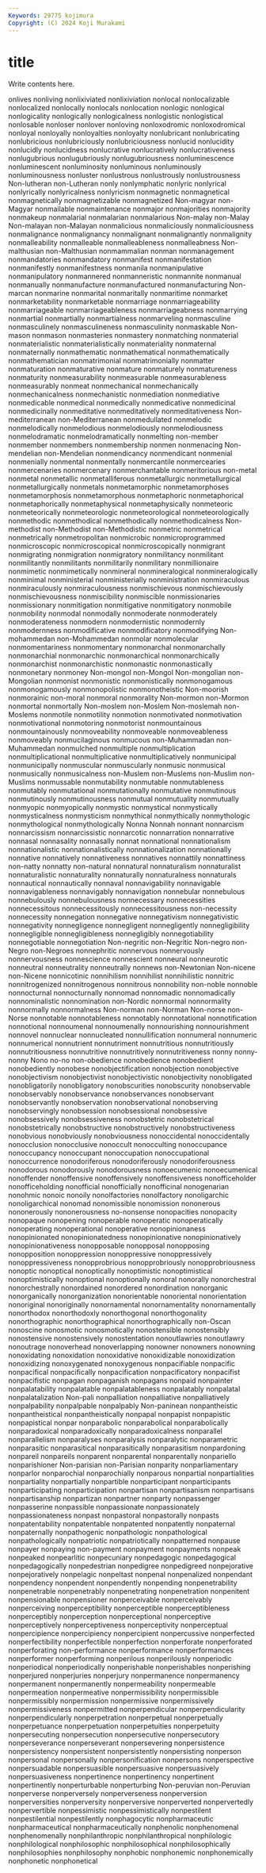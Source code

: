 ```yaml
---
Keywords: 29775 kojimura
Copyright: (C) 2024 Koji Murakami
---
```


# title

Write contents here.



onlives nonliving nonlixiviated
nonlixiviation nonlocal nonlocalizable nonlocalized nonlocally nonlocals nonlocation nonlogic nonlogical nonlogicality
nonlogically nonlogicalness nonlogistic nonlogistical nonlosable nonloser nonlover nonloving nonloxodromic nonloxodromical
nonloyal nonloyally nonloyalties nonloyalty nonlubricant nonlubricating nonlubricious nonlubriciously nonlubriciousness nonlucid
nonlucidity nonlucidly nonlucidness nonlucrative nonlucratively nonlucrativeness nonlugubrious nonlugubriously nonlugubriousness nonluminescence
nonluminescent nonluminosity nonluminous nonluminously nonluminousness nonluster nonlustrous nonlustrously nonlustrousness Non-lutheran
non-Lutheran nonly nonlymphatic nonlyric nonlyrical nonlyrically nonlyricalness nonlyricism nonmagnetic nonmagnetical
nonmagnetically nonmagnetizable nonmagnetized Non-magyar non-Magyar nonmailable nonmaintenance nonmajor nonmajorities nonmajority
nonmakeup nonmalarial nonmalarian nonmalarious Non-malay non-Malay Non-malayan non-Malayan nonmalicious nonmaliciously
nonmaliciousness nonmalignance nonmalignancy nonmalignant nonmalignantly nonmalignity nonmalleability nonmalleable nonmalleableness nonmalleabness
Non-malthusian non-Malthusian nonmammalian nonman nonmanagement nonmandatories nonmandatory nonmanifest nonmanifestation nonmanifestly
nonmanifestness nonmanila nonmanipulative nonmanipulatory nonmannered nonmanneristic nonmannite nonmanual nonmanually nonmanufacture
nonmanufactured nonmanufacturing Non-marcan nonmarine nonmarital nonmaritally nonmaritime nonmarket nonmarketability nonmarketable
nonmarriage nonmarriageability nonmarriageable nonmarriageableness nonmarriageabness nonmarrying nonmartial nonmartially nonmartialness nonmarveling
nonmasculine nonmasculinely nonmasculineness nonmasculinity nonmaskable Non-mason nonmason nonmasteries nonmastery nonmatching
nonmaterial nonmaterialistic nonmaterialistically nonmateriality nonmaternal nonmaternally nonmathematic nonmathematical nonmathematically nonmathematician
nonmatrimonial nonmatrimonially nonmatter nonmaturation nonmaturative nonmature nonmaturely nonmatureness nonmaturity nonmeasurability
nonmeasurable nonmeasurableness nonmeasurably nonmeat nonmechanical nonmechanically nonmechanicalness nonmechanistic nonmediation nonmediative
nonmedicable nonmedical nonmedically nonmedicative nonmedicinal nonmedicinally nonmeditative nonmeditatively nonmeditativeness Non-mediterranean
non-Mediterranean nonmedullated nonmelodic nonmelodically nonmelodious nonmelodiously nonmelodiousness nonmelodramatic nonmelodramatically nonmelting
non-member nonmember nonmembers nonmembership nonmen nonmenacing Non-mendelian non-Mendelian nonmendicancy nonmendicant
nonmenial nonmenially nonmental nonmentally nonmercantile nonmercearies nonmercenaries nonmercenary nonmerchantable nonmeritorious
non-metal nonmetal nonmetallic nonmetalliferous nonmetallurgic nonmetallurgical nonmetallurgically nonmetals nonmetamorphic nonmetamorphoses
nonmetamorphosis nonmetamorphous nonmetaphoric nonmetaphorical nonmetaphorically nonmetaphysical nonmetaphysically nonmeteoric nonmeteorically nonmeteorologic
nonmeteorological nonmeteorologically nonmethodic nonmethodical nonmethodically nonmethodicalness Non-methodist non-Methodist non-Methodistic nonmetric
nonmetrical nonmetrically nonmetropolitan nonmicrobic nonmicroprogrammed nonmicroscopic nonmicroscopical nonmicroscopically nonmigrant nonmigrating
nonmigration nonmigratory nonmilitancy nonmilitant nonmilitantly nonmilitants nonmilitarily nonmilitary nonmillionaire nonmimetic
nonmimetically nonmineral nonmineralogical nonmineralogically nonminimal nonministerial nonministerially nonministration nonmiraculous nonmiraculously
nonmiraculousness nonmischievous nonmischievously nonmischievousness nonmiscibility nonmiscible nonmissionaries nonmissionary nonmitigation nonmitigative
nonmitigatory nonmobile nonmobility nonmodal nonmodally nonmoderate nonmoderately nonmoderateness nonmodern nonmodernistic
nonmodernly nonmodernness nonmodificative nonmodificatory nonmodifying Non-mohammedan non-Mohammedan nonmolar nonmolecular nonmomentariness
nonmomentary nonmonarchal nonmonarchally nonmonarchial nonmonarchic nonmonarchical nonmonarchically nonmonarchist nonmonarchistic nonmonastic
nonmonastically nonmonetary nonmoney Non-mongol non-Mongol Non-mongolian non-Mongolian nonmonist nonmonistic nonmonistically
nonmonogamous nonmonogamously nonmonopolistic nonmonotheistic Non-moorish nonmorainic non-moral nonmoral nonmorality Non-mormon
non-Mormon nonmortal nonmortally Non-moslem non-Moslem Non-moslemah non-Moslems nonmotile nonmotility nonmotion
nonmotivated nonmotivation nonmotivational nonmotoring nonmotorist nonmountainous nonmountainously nonmoveability nonmoveable nonmoveableness
nonmoveably nonmucilaginous nonmucous non-Muhammadan non-Muhammedan nonmulched nonmultiple nonmultiplication nonmultiplicational nonmultiplicative
nonmultiplicatively nonmunicipal nonmunicipally nonmuscular nonmuscularly nonmusic nonmusical nonmusically nonmusicalness non-Muslem
non-Muslems non-Muslim non-Muslims nonmussable nonmutability nonmutable nonmutableness nonmutably nonmutational nonmutationally
nonmutative nonmutinous nonmutinously nonmutinousness nonmutual nonmutuality nonmutually nonmyopic nonmyopically nonmystic
nonmystical nonmystically nonmysticalness nonmysticism nonmythical nonmythically nonmythologic nonmythological nonmythologically Nonna
Nonnah nonnant nonnarcism nonnarcissism nonnarcissistic nonnarcotic nonnarration nonnarrative nonnasal nonnasality
nonnasally nonnat nonnational nonnationalism nonnationalistic nonnationalistically nonnationalization nonnationally nonnative nonnatively
nonnativeness nonnatives nonnattily nonnattiness non-natty nonnatty non-natural nonnatural nonnaturalism nonnaturalist
nonnaturalistic nonnaturality nonnaturally nonnaturalness nonnaturals nonnautical nonnautically nonnaval nonnavigability nonnavigable
nonnavigableness nonnavigably nonnavigation nonnebular nonnebulous nonnebulously nonnebulousness nonnecessary nonnecessities nonnecessitous
nonnecessitously nonnecessitousness non-necessity nonnecessity nonnegation nonnegative nonnegativism nonnegativistic nonnegativity nonnegligence
nonnegligent nonnegligently nonnegligibility nonnegligible nonnegligibleness nonnegligibly nonnegotiability nonnegotiable nonnegotiation Non-negritic
non-Negritic Non-negro non-Negro non-Negroes nonnephritic nonnervous nonnervously nonnervousness nonnescience nonnescient
nonneural nonneurotic nonneutral nonneutrality nonneutrally nonnews non-Newtonian Non-nicene non-Nicene nonnicotinic
nonnihilism nonnihilist nonnihilistic nonnitric nonnitrogenized nonnitrogenous nonnitrous nonnobility non-noble nonnoble
nonnocturnal nonnocturnally nonnomad nonnomadic nonnomadically nonnominalistic nonnomination non-Nordic nonnormal nonnormality
nonnormally nonnormalness Non-norman non-Norman Non-norse non-Norse nonnotable nonnotableness nonnotably nonnotational
nonnotification nonnotional nonnoumenal nonnoumenally nonnourishing nonnourishment nonnovel nonnuclear nonnucleated nonnullification
nonnumeral nonnumeric nonnumerical nonnutrient nonnutriment nonnutritious nonnutritiously nonnutritiousness nonnutritive nonnutritively
nonnutritiveness nonny nonny-nonny Nono no-no non-obedience nonobedience nonobedient nonobediently nonobese
nonobjectification nonobjection nonobjective nonobjectivism nonobjectivist nonobjectivistic nonobjectivity nonobligated nonobligatorily nonobligatory
nonobscurities nonobscurity nonobservable nonobservably nonobservance nonobservances nonobservant nonobservantly nonobservation nonobservational
nonobserving nonobservingly nonobsession nonobsessional nonobsessive nonobsessively nonobsessiveness nonobstetric nonobstetrical nonobstetrically
nonobstructive nonobstructively nonobstructiveness nonobvious nonobviously nonobviousness nonoccidental nonoccidentally nonocclusion nonocclusive
nonoccult nonocculting nonoccupance nonoccupancy nonoccupant nonoccupation nonoccupational nonoccurrence nonodoriferous nonodoriferously
nonodoriferousness nonodorous nonodorously nonodorousness nonoecumenic nonoecumenical nonoffender nonoffensive nonoffensively nonoffensiveness
nonofficeholder nonofficeholding nonofficial nonofficially nonofficinal nonogenarian nonohmic nonoic nonoily nonolfactories
nonolfactory nonoligarchic nonoligarchical nonomad nonomissible nonomission nononerous nononerously nononerousness no-nonsense
nonopacities nonopacity nonopaque nonopening nonoperable nonoperatic nonoperatically nonoperating nonoperational nonoperative
nonopinionaness nonopinionated nonopinionatedness nonopinionative nonopinionatively nonopinionativeness nonopposable nonopposal nonopposing nonopposition
nonoppression nonoppressive nonoppressively nonoppressiveness nonopprobrious nonopprobriously nonopprobriousness nonoptic nonoptical nonoptically
nonoptimistic nonoptimistical nonoptimistically nonoptional nonoptionally nonoral nonorally nonorchestral nonorchestrally nonordained
nonordered nonordination nonorganic nonorganically nonorganization nonorientable nonoriental nonorientation nonoriginal nonoriginally
nonornamental nonornamentality nonornamentally nonorthodox nonorthodoxly nonorthogonal nonorthogonality nonorthographic nonorthographical nonorthographically
non-Oscan nonoscine nonosmotic nonosmotically nonostensible nonostensibly nonostensive nonostensively nonostentation nonoutlawries
nonoutlawry nonoutrage nonoverhead nonoverlapping nonowner nonowners nonowning nonoxidating nonoxidation nonoxidative
nonoxidizable nonoxidization nonoxidizing nonoxygenated nonoxygenous nonpacifiable nonpacific nonpacifical nonpacifically nonpacification
nonpacificatory nonpacifist nonpacifistic nonpagan nonpaganish nonpagans nonpaid nonpainter nonpalatability nonpalatable
nonpalatableness nonpalatably nonpalatal nonpalatalization Non-pali nonpalliation nonpalliative nonpalliatively nonpalpability nonpalpable
nonpalpably Non-paninean nonpantheistic nonpantheistical nonpantheistically nonpapal nonpapist nonpapistic nonpapistical nonpar
nonparabolic nonparabolical nonparabolically nonparadoxical nonparadoxically nonparadoxicalness nonparallel nonparallelism nonparalyses nonparalysis
nonparalytic nonparametric nonparasitic nonparasitical nonparasitically nonparasitism nonpardoning nonpareil nonpareils nonparent
nonparental nonparentally nonpariello nonparishioner Non-parisian non-Parisian nonparity nonparliamentary nonparlor nonparochial
nonparochially nonparous nonpartial nonpartialities nonpartiality nonpartially nonpartible nonparticipant nonparticipants nonparticipating
nonparticipation nonpartisan nonpartisanism nonpartisans nonpartisanship nonpartizan nonpartner nonparty nonpassenger nonpasserine
nonpassible nonpassionate nonpassionately nonpassionateness nonpast nonpastoral nonpastorally nonpasts nonpatentability nonpatentable
nonpatented nonpatently nonpaternal nonpaternally nonpathogenic nonpathologic nonpathological nonpathologically nonpatriotic nonpatriotically
nonpatterned nonpause nonpayer nonpaying non-payment nonpayment nonpayments nonpeak nonpeaked nonpearlitic
nonpecuniary nonpedagogic nonpedagogical nonpedagogically nonpedestrian nonpedigree nonpedigreed nonpejorative nonpejoratively nonpelagic
nonpeltast nonpenal nonpenalized nonpendant nonpendency nonpendent nonpendently nonpending nonpenetrability nonpenetrable
nonpenetrably nonpenetrating nonpenetration nonpenitent nonpensionable nonpensioner nonperceivable nonperceivably nonperceiving nonperceptibility
nonperceptible nonperceptibleness nonperceptibly nonperception nonperceptional nonperceptive nonperceptively nonperceptiveness nonperceptivity nonperceptual
nonpercipience nonpercipiency nonpercipient nonpercussive nonperfected nonperfectibility nonperfectible nonperfection nonperforate nonperforated
nonperforating non-performance nonperformance nonperformances nonperformer nonperforming nonperilous nonperilously nonperiodic nonperiodical
nonperiodically nonperishable nonperishables nonperishing nonperjured nonperjuries nonperjury nonpermanence nonpermanency nonpermanent
nonpermanently nonpermeability nonpermeable nonpermeation nonpermeative nonpermissibility nonpermissible nonpermissibly nonpermission nonpermissive
nonpermissively nonpermissiveness nonpermitted nonperpendicular nonperpendicularity nonperpendicularly nonperpetration nonperpetual nonperpetually nonperpetuance
nonperpetuation nonperpetuities nonperpetuity nonpersecuting nonpersecution nonpersecutive nonpersecutory nonperseverance nonperseverant nonpersevering
nonpersistence nonpersistency nonpersistent nonpersistently nonpersisting nonperson nonpersonal nonpersonally nonpersonification nonpersons
nonperspective nonpersuadable nonpersuasible nonpersuasive nonpersuasively nonpersuasiveness nonpertinence nonpertinency nonpertinent nonpertinently
nonperturbable nonperturbing Non-peruvian non-Peruvian nonperverse nonperversely nonperverseness nonperversion nonperversities nonperversity
nonperversive nonperverted nonpervertedly nonpervertible nonpessimistic nonpessimistically nonpestilent nonpestilential nonpestilently nonphagocytic
nonpharmaceutic nonpharmaceutical nonpharmaceutically nonphenolic nonphenomenal nonphenomenally nonphilanthropic nonphilanthropical nonphilologic nonphilological
nonphilosophic nonphilosophical nonphilosophically nonphilosophies nonphilosophy nonphobic nonphonemic nonphonemically nonphonetic nonphonetical
